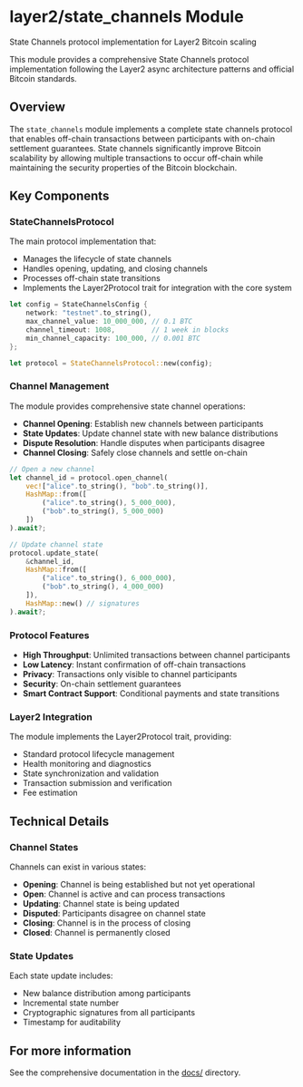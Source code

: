 # layer2/state_channels Module

State Channels protocol implementation for Layer2 Bitcoin scaling

This module provides a comprehensive State Channels protocol implementation following
the Layer2 async architecture patterns and official Bitcoin standards.

## Overview

The `state_channels` module implements a complete state channels protocol that enables off-chain transactions between participants with on-chain settlement guarantees. State channels significantly improve Bitcoin scalability by allowing multiple transactions to occur off-chain while maintaining the security properties of the Bitcoin blockchain.

## Key Components

### StateChannelsProtocol

The main protocol implementation that:

- Manages the lifecycle of state channels
- Handles opening, updating, and closing channels
- Processes off-chain state transitions
- Implements the Layer2Protocol trait for integration with the core system

```rust
let config = StateChannelsConfig {
    network: "testnet".to_string(),
    max_channel_value: 10_000_000, // 0.1 BTC
    channel_timeout: 1008,         // 1 week in blocks
    min_channel_capacity: 100_000, // 0.001 BTC
};

let protocol = StateChannelsProtocol::new(config);
```

### Channel Management

The module provides comprehensive state channel operations:

- **Channel Opening**: Establish new channels between participants
- **State Updates**: Update channel state with new balance distributions
- **Dispute Resolution**: Handle disputes when participants disagree
- **Channel Closing**: Safely close channels and settle on-chain

```rust
// Open a new channel
let channel_id = protocol.open_channel(
    vec!["alice".to_string(), "bob".to_string()],
    HashMap::from([
        ("alice".to_string(), 5_000_000),
        ("bob".to_string(), 5_000_000)
    ])
).await?;

// Update channel state
protocol.update_state(
    &channel_id,
    HashMap::from([
        ("alice".to_string(), 6_000_000),
        ("bob".to_string(), 4_000_000)
    ]),
    HashMap::new() // signatures
).await?;
```

### Protocol Features

- **High Throughput**: Unlimited transactions between channel participants
- **Low Latency**: Instant confirmation of off-chain transactions
- **Privacy**: Transactions only visible to channel participants
- **Security**: On-chain settlement guarantees
- **Smart Contract Support**: Conditional payments and state transitions

### Layer2 Integration

The module implements the Layer2Protocol trait, providing:

- Standard protocol lifecycle management
- Health monitoring and diagnostics
- State synchronization and validation
- Transaction submission and verification
- Fee estimation

## Technical Details

### Channel States

Channels can exist in various states:

- **Opening**: Channel is being established but not yet operational
- **Open**: Channel is active and can process transactions
- **Updating**: Channel state is being updated
- **Disputed**: Participants disagree on channel state
- **Closing**: Channel is in the process of closing
- **Closed**: Channel is permanently closed

### State Updates

Each state update includes:

- New balance distribution among participants
- Incremental state number
- Cryptographic signatures from all participants
- Timestamp for auditability

## For more information

See the comprehensive documentation in the [docs/](/docs/) directory.
